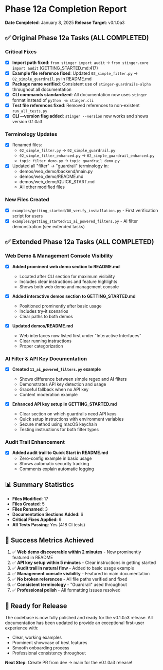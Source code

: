 # Phase 12a Completion Report

**Date Completed**: January 8, 2025
**Release Target**: v0.1.0a3

## ✅ Original Phase 12a Tasks (ALL COMPLETED)

### Critical Fixes
- [x] **Import path fixed**: `from stinger import audit` → `from stinger.core import audit` (GETTING_STARTED.md:417)
- [x] **Example file reference fixed**: Updated `02_simple_filter.py` → `02_simple_guardrail.py` in README.md
- [x] **Package name verified**: Consistent use of `stinger-guardrails-alpha` throughout all documentation
- [x] **CLI commands standardized**: All documentation now uses `stinger` format instead of `python -m stinger.cli`
- [x] **Test file references fixed**: Removed references to non-existent `run_all_tests.py`
- [x] **CLI --version flag added**: `stinger --version` now works and shows version 0.1.0a3

### Terminology Updates
- [x] Renamed files:
  - `02_simple_filter.py` → `02_simple_guardrail.py`
  - `02_simple_filter_enhanced.py` → `02_simple_guardrail_enhanced.py`
  - `topic_filter_demo.py` → `topic_guardrail_demo.py`
- [x] Updated all "filter" → "guardrail" terminology in:
  - demos/web_demo/backend/main.py
  - demos/web_demo/README.md
  - demos/web_demo/QUICK_START.md
  - All other modified files

### New Files Created
- [x] `examples/getting_started/00_verify_installation.py` - First verification script for users
- [x] `examples/getting_started/11_ai_powered_filters.py` - AI filter demonstration (see extended tasks)

## ✅ Extended Phase 12a Tasks (ALL COMPLETED)

### Web Demo & Management Console Visibility
- [x] **Added prominent web demo section to README.md**
  - Located after CLI section for maximum visibility
  - Includes clear instructions and feature highlights
  - Shows both web demo and management console
  
- [x] **Added interactive demos section to GETTING_STARTED.md**
  - Positioned prominently after basic usage
  - Includes try-it scenarios
  - Clear paths to both demos

- [x] **Updated demos/README.md**
  - Web interfaces now listed first under "Interactive Interfaces"
  - Clear running instructions
  - Proper categorization

### AI Filter & API Key Documentation
- [x] **Created `11_ai_powered_filters.py` example**
  - Shows difference between simple regex and AI filters
  - Demonstrates API key detection and usage
  - Graceful fallback when no API key
  - Content moderation example

- [x] **Enhanced API key setup in GETTING_STARTED.md**
  - Clear section on which guardrails need API keys
  - Quick setup instructions with environment variables
  - Secure method using macOS keychain
  - Testing instructions for both filter types

### Audit Trail Enhancement
- [x] **Added audit trail to Quick Start in README.md**
  - Zero-config example in basic usage
  - Shows automatic security tracking
  - Comments explain automatic logging

## 📊 Summary Statistics

- **Files Modified**: 17
- **Files Created**: 5
- **Files Renamed**: 3
- **Documentation Sections Added**: 6
- **Critical Fixes Applied**: 6
- **All Tests Passing**: Yes (418 CI tests)

## 🎯 Success Metrics Achieved

1. ✅ **Web demo discoverable within 2 minutes** - Now prominently featured in README
2. ✅ **API key setup within 5 minutes** - Clear instructions in getting started
3. ✅ **Audit trail in natural flow** - Added to basic usage example
4. ✅ **Management console visibility** - Featured in main documentation
5. ✅ **No broken references** - All file paths verified and fixed
6. ✅ **Consistent terminology** - "Guardrail" used throughout
7. ✅ **Professional polish** - All formatting issues resolved

## 🚀 Ready for Release

The codebase is now fully polished and ready for the v0.1.0a3 release. All documentation has been updated to provide an exceptional first-user experience with:

- Clear, working examples
- Prominent showcase of best features
- Smooth onboarding process
- Professional consistency throughout

**Next Step**: Create PR from dev → main for the v0.1.0a3 release!